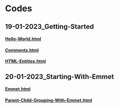 # Codes

## 19-01-2023_Getting-Started

#### [Hello-World.html](https://github.com/subhranil002/PWSkills-MERN_Stack-Sigma_Batch/blob/main/10006.%2019-01-2023_Getting-Started/2.%20Hello-World.html)

#### [Comments.html](https://github.com/subhranil002/PWSkills-MERN_Stack-Sigma_Batch/blob/main/10006.%2019-01-2023_Getting-Started/4.%20Comments.html)

#### [HTML-Entities.html](https://github.com/subhranil002/PWSkills-MERN_Stack-Sigma_Batch/blob/main/10006.%2019-01-2023_Getting-Started/6.%20HTML-Entities.html)

## 20-01-2023_Starting-With-Emmet

#### [Emmet.html](https://github.com/subhranil002/PWSkills-MERN_Stack-Sigma_Batch/blob/main/10007.%2020-01-2023_Starting-With-Emmet/4.%20Emmet.html)

#### [Parent-Child-Grouping-With-Emmet.html](https://github.com/subhranil002/PWSkills-MERN_Stack-Sigma_Batch/blob/main/10007.%2020-01-2023_Starting-With-Emmet/6.%20Parent-Child-Grouping-With-Emmet.html)

